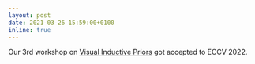 ```yaml
---
layout: post
date: 2021-03-26 15:59:00+0100
inline: true
---
```


Our 3rd workshop on [Visual Inductive Priors](https://vipriors.github.io) got accepted to ECCV 2022.
